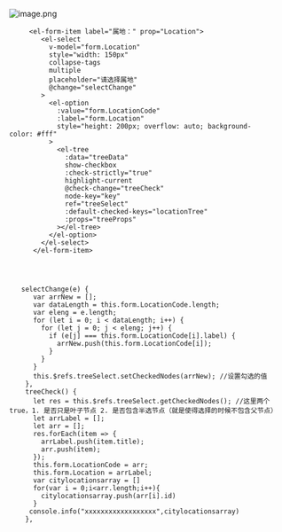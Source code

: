 ![image.png](https://cdn.nlark.com/yuque/0/2022/png/26798000/1662462900087-30eee8fb-542b-4381-8562-7d925a63cfc3.png#averageHue=%23fcfcfb&clientId=u6c446903-ae57-4&from=paste&id=ucf9b90a4&originHeight=346&originWidth=308&originalType=url&ratio=1&rotation=0&showTitle=false&size=12096&status=done&style=none&taskId=u36faa693-3e52-4120-8c38-10a48c70e24&title=)
```vue
     <el-form-item label="属地：" prop="Location"> 
        <el-select 
          v-model="form.Location" 
          style="width: 150px" 
          collapse-tags 
          multiple 
          placeholder="请选择属地" 
          @change="selectChange" 
        > 
          <el-option 
            :value="form.LocationCode" 
            :label="form.Location" 
            style="height: 200px; overflow: auto; background-color: #fff" 
          > 
            <el-tree 
              :data="treeData" 
              show-checkbox 
              :check-strictly="true" 
              highlight-current 
              @check-change="treeCheck" 
              node-key="key" 
              ref="treeSelect" 
              :default-checked-keys="locationTree" 
              :props="treeProps" 
            ></el-tree> 
          </el-option> 
        </el-select> 
      </el-form-item> 
 
 
 
 
   selectChange(e) { 
      var arrNew = []; 
      var dataLength = this.form.LocationCode.length; 
      var eleng = e.length; 
      for (let i = 0; i < dataLength; i++) { 
        for (let j = 0; j < eleng; j++) { 
          if (e[j] === this.form.LocationCode[i].label) { 
            arrNew.push(this.form.LocationCode[i]); 
          } 
        } 
      } 
      this.$refs.treeSelect.setCheckedNodes(arrNew); //设置勾选的值 
    }, 
    treeCheck() { 
      let res = this.$refs.treeSelect.getCheckedNodes(); //这里两个true，1. 是否只是叶子节点 2. 是否包含半选节点（就是使得选择的时候不包含父节点） 
      let arrLabel = []; 
      let arr = []; 
      res.forEach(item => { 
        arrLabel.push(item.title); 
        arr.push(item); 
      }); 
      this.form.LocationCode = arr; 
      this.form.Location = arrLabel; 
      var citylocationsarray = [] 
      for(var i = 0;i<arr.length;i++){ 
        citylocationsarray.push(arr[i].id) 
      } 
     console.info("xxxxxxxxxxxxxxxxxx",citylocationsarray) 
    }, 

```

